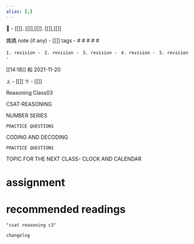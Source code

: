 ```yaml
---
alias: [,]
---
```

🔖 - [[]]. [[]],[[]]. [[]],[[]]

媽媽 note (if any) - [[]]
tags - # # # # #

`1. revision - ` 
`2. revision - `
`3. revision - `
`4. revision - `
`5. revision - `
		
[[14:18]] 和 2021-11-20

`上` - [[]]
`下` - [[]]

Reasoning Class03

CSAT-REASONING

NUMBER SERIES

    PRACTICE QUESTIONS

CODING AND DECODING

    PRACTICE QUESTIONS 

TOPIC FOR THE NEXT CLASS- CLOCK AND CALENDAR 
# assignment

# recommended readings
```query
"csat reasoning c3"
```

```plain
changelog

```